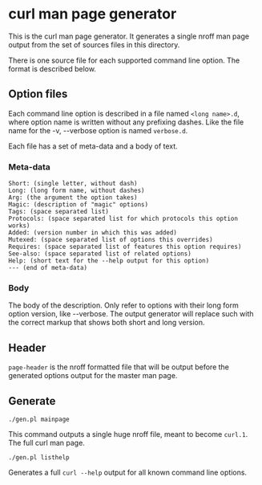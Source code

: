 # curl man page generator

This is the curl man page generator. It generates a single nroff man page
output from the set of sources files in this directory.

There is one source file for each supported command line option. The format is
described below.

## Option files

Each command line option is described in a file named `<long name>.d`, where
option name is written without any prefixing dashes. Like the file name for
the -v, --verbose option is named `verbose.d`.

Each file has a set of meta-data and a body of text.

### Meta-data

    Short: (single letter, without dash)
    Long: (long form name, without dashes)
    Arg: (the argument the option takes)
    Magic: (description of "magic" options)
    Tags: (space separated list)
    Protocols: (space separated list for which protocols this option works)
    Added: (version number in which this was added)
    Mutexed: (space separated list of options this overrides)
    Requires: (space separated list of features this option requires)
    See-also: (space separated list of related options)
    Help: (short text for the --help output for this option)
    --- (end of meta-data)

### Body

The body of the description. Only refer to options with their long form option
version, like --verbose. The output generator will replace such with the
correct markup that shows both short and long version.

## Header

`page-header` is the nroff formatted file that will be output before the
generated options output for the master man page.

## Generate

`./gen.pl mainpage`

This command outputs a single huge nroff file, meant to become `curl.1`. The
full curl man page.

`./gen.pl listhelp`

Generates a full `curl --help` output for all known command line options.
